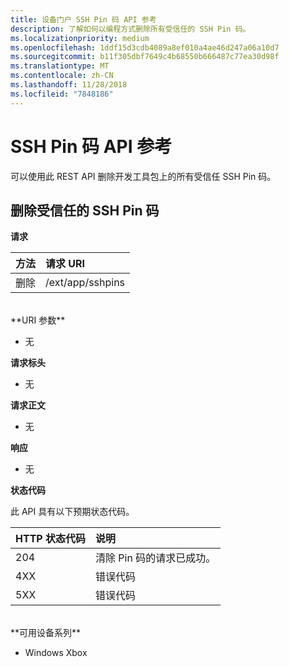 ```yaml
---
title: 设备门户 SSH Pin 码 API 参考
description: 了解如何以编程方式删除所有受信任的 SSH Pin 码。
ms.localizationpriority: medium
ms.openlocfilehash: 1ddf15d3cdb4089a8ef010a4ae46d247a06a10d7
ms.sourcegitcommit: b11f305dbf7649c4b68550b666487c77ea30d98f
ms.translationtype: MT
ms.contentlocale: zh-CN
ms.lasthandoff: 11/28/2018
ms.locfileid: "7848186"
---
```

# <a name="ssh-pins-api-reference"></a>SSH Pin 码 API 参考
可以使用此 REST API 删除开发工具包上的所有受信任 SSH Pin 码。

## <a name="remove-trusted-ssh-pins"></a>删除受信任的 SSH Pin 码

**请求**

方法      | 请求 URI
:------     | :-----
删除 | /ext/app/sshpins
<br />
**URI 参数**

- 无

**请求标头**

- 无

**请求正文**   

- 无

**响应**   

- 无 

**状态代码**

此 API 具有以下预期状态代码。

HTTP 状态代码      | 说明
:------     | :-----
204 | 清除 Pin 码的请求已成功。
4XX | 错误代码
5XX | 错误代码

<br />
**可用设备系列**

* Windows Xbox

